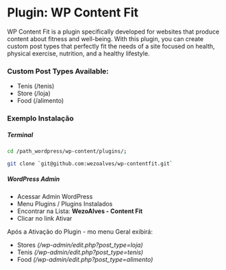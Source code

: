 # Plugin: WP Content Fit

WP Content Fit is a plugin specifically developed for websites that produce content about fitness and well-being. With this plugin, you can create custom post types that perfectly fit the needs of a site focused on health, physical exercise, nutrition, and a healthy lifestyle.

### Custom Post Types Available:

- Tenis (/tenis)
- Store (/loja)
- Food (/alimento)

### Exemplo Instalação


##### Terminal
```bash
cd /path_wordpress/wp-content/plugins/;

git clone `git@github.com:wezoalves/wp-contentfit.git`
``` 
##### WordPress Admin
- Acessar Admin WordPress
- Menu Plugins / Plugins Instalados
- Encontrar na Lista: **WezoAlves - Content Fit**
- Clicar no link Ativar

Após a Ativação do Plugin - mo menu Geral exibirá:

- Stores *(/wp-admin/edit.php?post_type=loja)*
- Tenis *(/wp-admin/edit.php?post_type=tenis)*
- Food *(/wp-admin/edit.php?post_type=alimento)*

